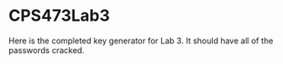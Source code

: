 # CPS473Lab3

Here is the completed key generator for Lab 3. It should have all of the passwords cracked.
